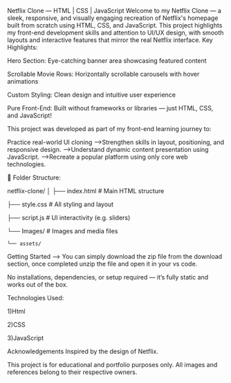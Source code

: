 Netflix Clone — HTML | CSS | JavaScript
Welcome to my Netflix Clone — a sleek, responsive, and visually engaging recreation of Netflix's homepage built from scratch using HTML, CSS, and JavaScript. This project highlights my front-end development skills and attention to UI/UX design, with smooth layouts and interactive features that mirror the real Netflix interface.
Key Highlights:

Hero Section: Eye-catching banner area showcasing featured content

Scrollable Movie Rows: Horizontally scrollable carousels with hover animations

Custom Styling: Clean design and intuitive user experience

Pure Front-End: Built without frameworks or libraries — just HTML, CSS, and JavaScript!

This project was developed as part of my front-end learning journey to:

Practice real-world UI cloning
-->Strengthen skills in layout, positioning, and responsive design.
-->Understand dynamic content presentation using JavaScript.
-->Recreate a popular platform using only core web technologies.

📂 Folder Structure:

netflix-clone/
│
├── index.html         # Main HTML structure

├── style.css          # All styling and layout

├── script.js          # UI interactivity (e.g. sliders)

└── Images/            # Images and media files

    └── assets/

Getting Started
--> You can simply download the zip file from the download section, once completed unzip the file and open it in your vs code.

No installations, dependencies, or setup required — it’s fully static and works out of the box.

Technologies Used:

1)Html

2)CSS

3)JavaScript

Acknowledgements
Inspired by the design of Netflix.

This project is for educational and portfolio purposes only. All images and references belong to their respective owners.
